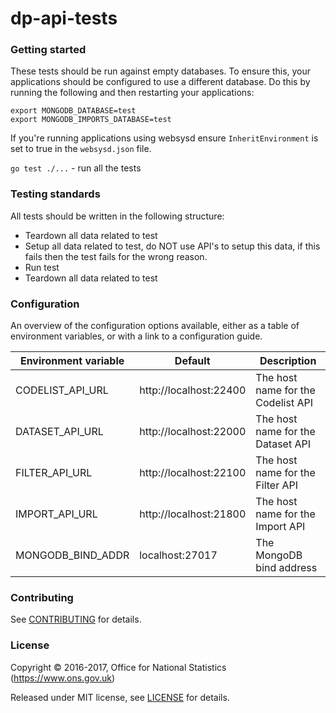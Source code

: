 dp-api-tests
================

### Getting started

These tests should be run against empty databases. To ensure this, your applications should be configured to use a different database.
Do this by running the following and then restarting your applications:
```
export MONGODB_DATABASE=test
export MONGODB_IMPORTS_DATABASE=test
```

If you're running applications using websysd ensure `InheritEnvironment` is set to true in the `websysd.json` file.

`go test ./...` - run all the tests

### Testing standards

All tests should be written in the following structure:
* Teardown all data related to test
* Setup all data related to test, do NOT use API's to setup this data, if this fails then the test fails for the wrong reason.
* Run test
* Teardown all data related to test

### Configuration

An overview of the configuration options available, either as a table of
environment variables, or with a link to a configuration guide.

| Environment variable       | Default                              | Description
| -------------------------- | -------------------------------------| -----------
| CODELIST_API_URL           | http://localhost:22400               | The host name for the Codelist API
| DATASET_API_URL            | http://localhost:22000               | The host name for the Dataset API
| FILTER_API_URL             | http://localhost:22100               | The host name for the Filter API
| IMPORT_API_URL             | http://localhost:21800               | The host name for the Import API
| MONGODB_BIND_ADDR          | localhost:27017                      | The MongoDB bind address

### Contributing

See [CONTRIBUTING](CONTRIBUTING.md) for details.

####

### License

Copyright © 2016-2017, Office for National Statistics (https://www.ons.gov.uk)

Released under MIT license, see [LICENSE](LICENSE.md) for details.
